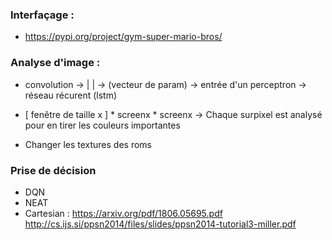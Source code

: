 ### Interfaçage :
- https://pypi.org/project/gym-super-mario-bros/


### Analyse d'image :

- convolution -> | | -> (vecteur de param) -> entrée d'un perceptron -> réseau 
récurent (lstm)

- [ fenêtre de taille x ] * screenx * screenx
  -> Chaque surpixel est analysé pour en tirer les couleurs importantes

- Changer les textures des roms

### Prise de décision

- DQN
- NEAT
- Cartesian : https://arxiv.org/pdf/1806.05695.pdf http://cs.ijs.si/ppsn2014/files/slides/ppsn2014-tutorial3-miller.pdf
